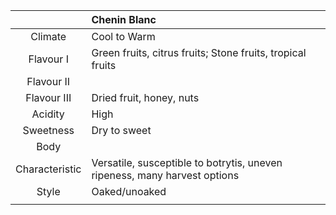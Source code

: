|  | Chenin Blanc |
|:---:|:--- |
| Climate | Cool to Warm |
| Flavour I | Green fruits, citrus fruits; Stone fruits, tropical fruits|
| Flavour II|  | 
| Flavour III | Dried fruit, honey, nuts | 
| Acidity | High |
| Sweetness | Dry to sweet |
| Body |  |
| Characteristic | Versatile, susceptible to botrytis, uneven ripeness, many harvest options |
| Style| Oaked/unoaked |
|  |  |



